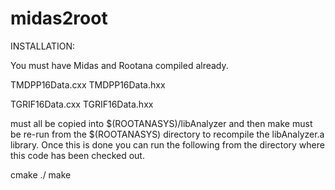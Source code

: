 # midas2root
INSTALLATION:

You must have Midas and Rootana compiled already.  

TMDPP16Data.cxx
TMDPP16Data.hxx

TGRIF16Data.cxx
TGRIF16Data.hxx

must all be copied into $(ROOTANASYS)/libAnalyzer  and then make must be
re-run from the $(ROOTANASYS) directory to recompile the libAnalyzer.a
library.  Once this is done you can run the following from the directory
where this code has been checked out.

cmake ./
make
